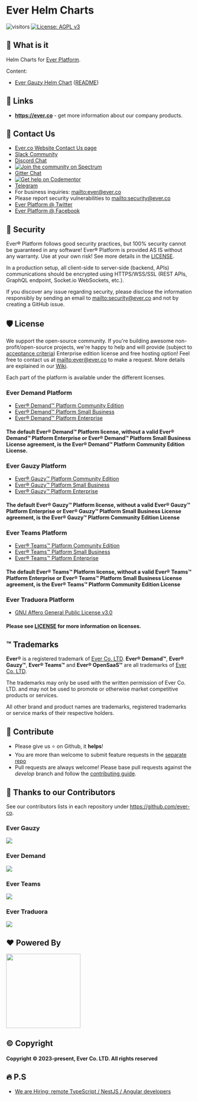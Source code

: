 # Ever Helm Charts

[uri_gauzy]: https://ever.co
[uri_license]: https://www.gnu.org/licenses/agpl-3.0.html
[uri_license_image]: https://img.shields.io/badge/License-AGPL%20v3-blue.svg

![visitors](https://visitor-badge.laobi.icu/badge?page_id=ever-co.ever-gauzy-charts)
[![License: AGPL v3][uri_license_image]][uri_license]


## 🌟 What is it

Helm Charts for [Ever Platform](https://github.com/ever-co).

Content:
- [Ever Gauzy Helm Chart](https://github.com/ever-co/ever-charts/tree/develop/charts/ever-gauzy) ([README](https://github.com/ever-co/ever-charts/blob/develop/charts/ever-gauzy/README.md))

## 🔗 Links

- **<https://ever.co>** - get more information about our company products.

## 💌 Contact Us

- [Ever.co Website Contact Us page](https://ever.co/contacts)
- [Slack Community](https://join.slack.com/t/gauzy/shared_invite/enQtNzc5MTA5MDUwODg2LTI0MGEwYTlmNWFlNzQzMzBlOWExNTk0NzAyY2IwYWYwMzZjMTliYjMwNDI3NTJmYmM4MDQ4NDliMDNiNDY1NWU)
- [Discord Chat](https://discord.gg/hKQfn4j)
- [![Join the community on Spectrum](https://withspectrum.github.io/badge/badge.svg)](https://spectrum.chat/gauzy)
- [Gitter Chat](https://gitter.im/ever-co/ever)
- [![Get help on Codementor](https://cdn.codementor.io/badges/get_help_github.svg)](https://www.codementor.io/evereq?utm_source=github&utm_medium=button&utm_term=evereq&utm_campaign=github)
- [Telegram](https://t.me/everplatform)
- For business inquiries: <mailto:ever@ever.co>
- Please report security vulnerabilities to <mailto:security@ever.co>
- [Ever Platform @ Twitter](https://twitter.com/everplatform)
- [Ever Platform @ Facebook](https://www.facebook.com/everplatform)

## 🔐 Security

Ever® Platform follows good security practices, but 100% security cannot be guaranteed in any software!
Ever® Platform is provided AS IS without any warranty. Use at your own risk!
See more details in the [LICENSE](LICENSE.md).

In a production setup, all client-side to server-side (backend, APIs) communications should be encrypted using HTTPS/WSS/SSL (REST APIs, GraphQL endpoint, Socket.io WebSockets, etc.).

If you discover any issue regarding security, please disclose the information responsibly by sending an email to <mailto:security@ever.co> and not by creating a GitHub issue.

## 🛡️ License

We support the open-source community. If you're building awesome non-profit/open-source projects, we're happy to help and will provide (subject to [acceptance criteria](https://github.com/ever-co/ever-gauzy/wiki/Free-license-and-hosting-for-Non-profit-and-Open-Source-projects)) Enterprise edition license and free hosting option! Feel free to contact us at <mailto:ever@ever.co> to make a request. More details are explained in our [Wiki](https://github.com/ever-co/ever-gauzy/wiki/Free-license-and-hosting-for-Non-profit-and-Open-Source-projects).

Each part of the platform is available under the different licenses. 

### Ever Demand Platform 

-   [Ever® Demand™ Platform Community Edition](https://github.com/ever-co/ever-demand/blob/master/LICENSE.md#ever-platform-community-edition-license)
-   [Ever® Demand™ Platform Small Business](https://github.com/ever-co/ever-demand/blob/master/LICENSE.md#ever-platform-small-business-license)
-   [Ever® Demand™ Platform Enterprise](https://github.com/ever-co/ever-demand/blob/master/LICENSE.md#ever-platform-enterprise-license)

#### The default Ever® Demand™ Platform license, without a valid Ever® Demand™ Platform Enterprise or Ever® Demand™ Platform Small Business License agreement, is the Ever® Demand™ Platform Community Edition License.

### Ever Gauzy Platform

- [Ever® Gauzy™ Platform Community Edition](https://github.com/ever-co/ever-gauzy/blob/master/LICENSE.md#gauzy-platform-community-edition-license)
- [Ever® Gauzy™ Platform Small Business](https://github.com/ever-co/ever-gauzy/blob/master/LICENSE.md#gauzy-platform-small-business-license)
- [Ever® Gauzy™ Platform Enterprise](https://github.com/ever-co/ever-gauzy/blob/master/LICENSE.md#gauzy-platform-enterprise-license)

#### The default Ever® Gauzy™ Platform license, without a valid Ever® Gauzy™ Platform Enterprise or Ever® Gauzy™ Platform Small Business License agreement, is the Ever® Gauzy™ Platform Community Edition License

### Ever Teams Platform

-   [Ever® Teams™ Platform Community Edition](https://github.com/ever-co/ever-teams/blob/master/LICENSE.md##ever-teams-platform-community-edition-license)
-   [Ever® Teams™ Platform Small Business](https://github.com/ever-co/ever-teams/blob/master/LICENSE.md#ever-teams-platform-small-business-license)
-   [Ever® Teams™ Platform Enterprise](https://github.com/ever-co/ever-teams/blob/master/LICENSE.md#ever-teams-platform-enterprise-license)

#### The default Ever® Teams™ Platform license, without a valid Ever® Teams™ Platform Enterprise or Ever® Teams™ Platform Small Business License agreement, is the Ever® Teams™ Platform Community Edition License

### Ever Traduora Platform 

- [GNU Affero General Public License v3.0](https://github.com/ever-co/ever-traduora/blob/develop/LICENSE)

#### Please see [LICENSE](LICENSE.md) for more information on licenses.

## ™️ Trademarks

**Ever**® is a registered trademark of [Ever Co. LTD](https://ever.co).
**Ever® Demand™**, **Ever® Gauzy™**,  **Ever® Teams™** and **Ever® OpenSaaS™** are all trademarks of [Ever Co. LTD](https://ever.co).

The trademarks may only be used with the written permission of Ever Co. LTD. and may not be used to promote or otherwise market competitive products or services.

All other brand and product names are trademarks, registered trademarks or service marks of their respective holders.

## 🍺 Contribute

- Please give us :star: on Github, it **helps**!
- You are more than welcome to submit feature requests in the [separate repo](https://github.com/ever-co/feature-requests/issues)
- Pull requests are always welcome! Please base pull requests against the _develop_ branch and follow the [contributing guide](.github/CONTRIBUTING.md).

## 💪 Thanks to our Contributors

See our contributors lists in each repository under https://github.com/ever-co.

### Ever Gauzy
<img src="https://contributors-img.web.app/image?repo=ever-co/ever-gauzy" />

### Ever Demand

<img src="https://contributors-img.web.app/image?repo=ever-co/ever-demand" />

### Ever Teams

<img src="https://contributors-img.web.app/image?repo=ever-co/ever-teams" />

### Ever Traduora

<img src="https://contributors-img.web.app/image?repo=ever-co/ever-traduora" />

## ❤️ Powered By

<p>
  <a href="https://www.digitalocean.com/?utm_medium=opensource&utm_source=ever-co">
    <img src="https://opensource.nyc3.cdn.digitaloceanspaces.com/attribution/assets/PoweredByDO/DO_Powered_by_Badge_blue.svg" width="201px">
  </a>
</p>

## ©️ Copyright

#### Copyright © 2023-present, Ever Co. LTD. All rights reserved

## 🔥 P.S

- [We are Hiring: remote TypeScript / NestJS / Angular developers](https://github.com/ever-co/jobs#available-positions)
